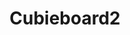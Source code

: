 ---
layout: device
title: Cubieboard2

boardname: Cubieboard2
releaseversion: v0.8
imagefile: syncloud-cubieboard2-v0.8.img
boardpicture: board-cubieboard2-case-wide.png
board-site: http://cubieboard.org/buy
storage-type: SATA
base-image-name: Cubian
base-image-url: http://www.cubian.org/downloads
schema-picture: schema-cubieboard-logo.png
---